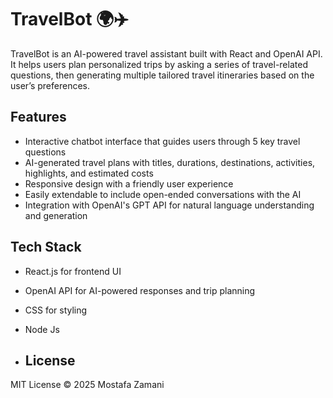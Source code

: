 # TravelBot 🌍✈️

TravelBot is an AI-powered travel assistant built with React and OpenAI API. It helps users plan personalized trips by asking a series of travel-related questions, then generating multiple tailored travel itineraries based on the user’s preferences.

## Features

- Interactive chatbot interface that guides users through 5 key travel questions
- AI-generated travel plans with titles, durations, destinations, activities, highlights, and estimated costs
- Responsive design with a friendly user experience
- Easily extendable to include open-ended conversations with the AI
- Integration with OpenAI's GPT API for natural language understanding and generation

## Tech Stack

- React.js for frontend UI
- OpenAI API for AI-powered responses and trip planning
- CSS for styling
- Node Js

- ## License

MIT License © 2025 Mostafa Zamani
